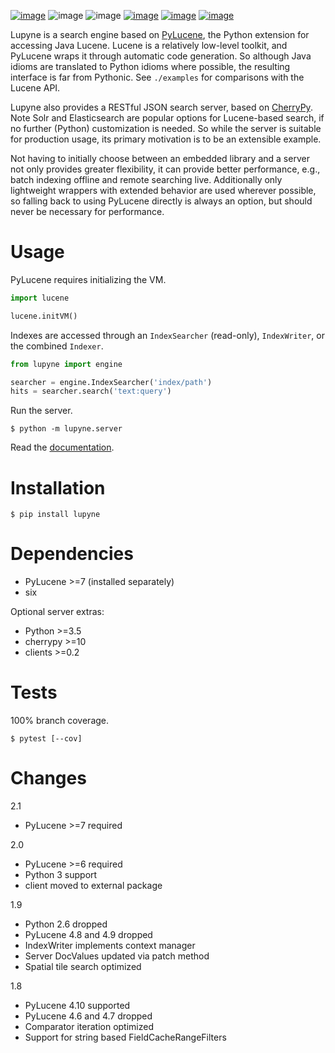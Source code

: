 [![image](https://img.shields.io/pypi/v/lupyne.svg)](https://pypi.org/project/lupyne/)
![image](https://img.shields.io/pypi/pyversions/lupyne.svg)
![image](https://img.shields.io/pypi/status/lupyne.svg)
[![image](https://api.shippable.com/projects/56059e3e1895ca4474182ec3/badge?branch=master)](https://app.shippable.com/github/coady/lupyne)
[![image](https://api.shippable.com/projects/56059e3e1895ca4474182ec3/coverageBadge?branch=master)](https://app.shippable.com/github/coady/lupyne)
[![image](https://requires.io/github/coady/lupyne/requirements.svg)](https://requires.io/github/coady/lupyne/requirements/)

Lupyne is a search engine based on [PyLucene](http://lucene.apache.org/pylucene/), the Python extension for accessing Java Lucene.
Lucene is a relatively low-level toolkit, and PyLucene wraps it through automatic code generation.
So although Java idioms are translated to Python idioms where possible, the resulting interface is far from Pythonic.
See `./examples` for comparisons with the Lucene API.

Lupyne also provides a RESTful JSON search server, based on [CherryPy](http://cherrypy.org).
Note Solr and Elasticsearch are popular options for Lucene-based search, if no further (Python) customization is needed.
So while the server is suitable for production usage, its primary motivation is to be an extensible example.

Not having to initially choose between an embedded library and a server not only provides greater flexibility,
it can provide better performance, e.g., batch indexing offline and remote searching live.
Additionally only lightweight wrappers with extended behavior are used wherever possible,
so falling back to using PyLucene directly is always an option, but should never be necessary for performance.

# Usage
PyLucene requires initializing the VM.

```python
import lucene

lucene.initVM()
```

Indexes are accessed through an `IndexSearcher` (read-only), `IndexWriter`, or the combined `Indexer`.

```python
from lupyne import engine

searcher = engine.IndexSearcher('index/path')
hits = searcher.search('text:query')
```

Run the server.

    $ python -m lupyne.server

Read the [documentation](http://lupyne.surge.sh).

# Installation

    $ pip install lupyne

# Dependencies
* PyLucene >=7 (installed separately)
* six

Optional server extras:
* Python >=3.5
* cherrypy >=10
* clients >=0.2

# Tests
100% branch coverage.

    $ pytest [--cov]

# Changes
2.1
* PyLucene >=7 required

2.0
* PyLucene >=6 required
* Python 3 support
* client moved to external package

1.9
* Python 2.6 dropped
* PyLucene 4.8 and 4.9 dropped
* IndexWriter implements context manager
* Server DocValues updated via patch method
* Spatial tile search optimized

1.8
* PyLucene 4.10 supported
* PyLucene 4.6 and 4.7 dropped
* Comparator iteration optimized
* Support for string based FieldCacheRangeFilters
